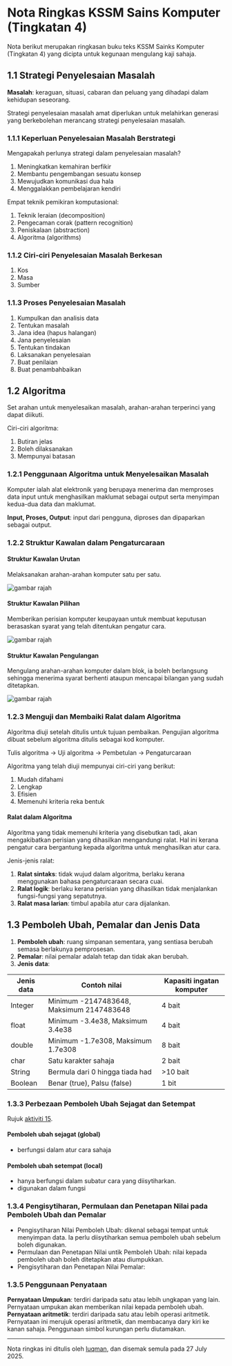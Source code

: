# Nota Ringkas KSSM Sains Komputer (Tingkatan 4)

Nota berikut merupakan ringkasan buku teks KSSM Sainks Komputer (Tingkatan 4) yang dicipta untuk kegunaan mengulang kaji sahaja.

## 1.1 Strategi Penyelesaian Masalah

**Masalah**: keraguan, situasi, cabaran dan peluang yang dihadapi dalam kehidupan seseorang.

Strategi penyelesaian masalah amat diperlukan untuk melahirkan generasi yang berkebolehan merancang strategi penyelesaian masalah.

### 1.1.1 Keperluan Penyelesaian Masalah Berstrategi

Mengapakah perlunya strategi dalam penyelesaian masalah?

1. Meningkatkan kemahiran berfikir
2. Membantu pengembangan sesuatu konsep
3. Mewujudkan komunikasi dua hala
4. Menggalakkan pembelajaran kendiri

Empat teknik pemikiran komputasional:

1. Teknik leraian (decomposition)
2. Pengecaman corak (pattern recognition)
3. Peniskalaan (abstraction)
4. Algoritma (algorithms)

### 1.1.2 Ciri-ciri Penyelesaian Masalah Berkesan

1. Kos
2. Masa
3. Sumber

### 1.1.3 Proses Penyelesaian Masalah

1. Kumpulkan dan analisis data
2. Tentukan masalah
3. Jana idea (hapus halangan)
4. Jana penyelesaian
5. Tentukan tindakan
6. Laksanakan penyelesaian
7. Buat penilaian
8. Buat penambahbaikan

## 1.2 Algoritma

Set arahan untuk menyelesaikan masalah, arahan-arahan terperinci yang dapat diikuti.

Ciri-ciri algoritma:

1. Butiran jelas
2. Boleh dilaksanakan
3. Mempunyai batasan

### 1.2.1 Penggunaan Algoritma untuk Menyelesaikan Masalah

Komputer ialah alat elektronik yang berupaya menerima dan memproses data input untuk menghasilkan maklumat sebagai output serta menyimpan kedua-dua data dan maklumat.

**Input, Proses, Output**: input dari pengguna, diproses dan dipaparkan sebagai output.

### 1.2.2 Struktur Kawalan dalam Pengaturcaraan

#### Struktur Kawalan Urutan

Melaksanakan arahan-arahan komputer satu per satu.

![gambar rajah](https://theluqmn.com/kssm-sk/assets/nota_ringkas_t4_1.png)

#### Struktur Kawalan Pilihan

Memberikan perisian komputer keupayaan untuk membuat keputusan berasaskan syarat yang telah ditentukan pengatur cara.

![gambar rajah](https://theluqmn.com/kssm-sk/assets/nota_ringkas_t4_2.png)

#### Struktur Kawalan Pengulangan

Mengulang arahan-arahan komputer dalam blok, ia boleh berlangsung sehingga menerima syarat berhenti ataupun mencapai bilangan yang sudah ditetapkan.

![gambar rajah](https://theluqmn.com/kssm-sk/assets/nota_ringkas_t4_3.png)

### 1.2.3 Menguji dan Membaiki Ralat dalam Algoritma

Algoritma diuji setelah ditulis untuk tujuan pembaikan. Pengujian algoritma dibuat sebelum algoritma ditulis sebagai kod komputer.

Tulis algoritma -> Uji algoritma -> Pembetulan -> Pengaturcaraan

Algoritma yang telah diuji mempunyai ciri-ciri yang berikut:

1. Mudah difahami
2. Lengkap
3. Efisien
4. Memenuhi kriteria reka bentuk

#### Ralat dalam Algoritma

Algoritma yang tidak memenuhi kriteria yang disebutkan tadi, akan mengakibatkan perisian yang dihasilkan mengandungi ralat. Hal ini kerana pengatur cara bergantung kepada algoritma untuk menghasilkan atur cara.

Jenis-jenis ralat:

1. **Ralat sintaks**: tidak wujud dalam algoritma, berlaku kerana menggunakan bahasa pengaturcaraan secara cuai.
2. **Ralat logik**: berlaku kerana perisian yang dihasilkan tidak menjalankan fungsi-fungsi yang sepatutnya.
3. **Ralat masa larian**: timbul apabila atur cara dijalankan.

## 1.3 Pemboleh Ubah, Pemalar dan Jenis Data

1. **Pemboleh ubah**: ruang simpanan sementara, yang sentiasa berubah semasa berlakunya pemprosesan.
2. **Pemalar**: nilai pemalar adalah tetap dan tidak akan berubah.
3. **Jenis data**:

|Jenis data|Contoh nilai|Kapasiti ingatan komputer|
|---|---|---|
|Integer|Minimum -2147483648, Maksimum 2147483648|4 bait|
|float|Minimum -3.4e38, Maksimum 3.4e38|4 bait|
|double|Minimum -1.7e308, Maksimum 1.7e308|8 bait|
|char|Satu karakter sahaja|2 bait|
|String|Bermula dari 0 hingga tiada had|>10 bait|
|Boolean|Benar (true), Palsu (false)|1 bit|

### 1.3.3 Perbezaan Pemboleh Ubah Sejagat dan Setempat

Rujuk [aktiviti 15](https://github.com/theluqmn/kssm-sk/blob/main/tingkatan_4/aktiviti/aktiviti_15.java).

#### Pemboleh ubah sejagat (global)

- berfungsi dalam atur cara sahaja

#### Pemboleh ubah setempat (local)

- hanya berfungsi dalam subatur cara yang diisytiharkan.
- digunakan dalam fungsi

### 1.3.4 Pengisytiharan, Permulaan dan Penetapan Nilai pada Pemboleh Ubah dan Pemalar

- Pengisytiharan Nilai Pemboleh Ubah: dikenal sebagai tempat untuk menyimpan data. Ia perlu diisytiharkan semua pemboleh ubah sebelum boleh digunakan.
- Permulaan dan Penetapan Nilai untik Pemboleh Ubah: nilai kepada pemboleh ubah boleh ditetapkan atau diumpukkan.
- Pengisytiharan dan Penetapan Nilai Pemalar:

### 1.3.5 Penggunaan Penyataan

**Pernyataan Umpukan**: terdiri daripada satu atau lebih ungkapan yang lain. Pernyataan umpukan akan memberikan nilai kepada pemboleh ubah.
**Pernyataan aritmetik**: terdiri daripada satu atau lebih operasi aritmetik. Pernyataan ini merujuk operasi aritmetik, dan membacanya dary kiri ke kanan sahaja. Penggunaan simbol kurungan perlu diutamakan.

---

Nota ringkas ini ditulis oleh [luqman](https://theluqmn.com), dan disemak semula pada 27 July 2025.
